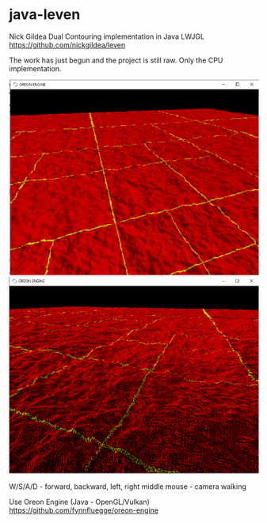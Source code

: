 # java-leven

Nick Gildea Dual Contouring implementation in Java LWJGL
https://github.com/nickgildea/leven

The work has just begun and the project is still raw. Only the CPU implementation.

<img src="res/logo/screens/screen-01.png" width="800" />
<img src="res/logo/screens/screen-02.png" width="800" />

W/S/A/D - forward, backward, left, right
middle mouse - camera walking

Use Oreon Engine (Java - OpenGL/Vulkan)
https://github.com/fynnfluegge/oreon-engine
